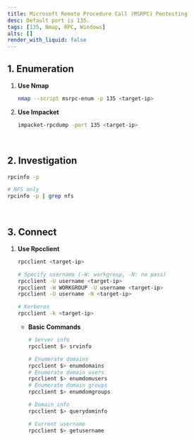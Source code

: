```yaml
---
title: Microsoft Remote Procedure Call (MSRPC) Pentesting
desc: Default port is 135.
tags: [135, Nmap, RPC, Windows]
alts: []
render_with_liquid: false
---
```


## 1. Enumeration

1. **Use Nmap**

    ```sh
    nmap --script msrpc-enum -p 135 <target-ip>
    ```

2. **Use Impacket**

    ```sh
    impacket-rpcdump -port 135 <target-ip>
    ```

<br />

## 2. Investigation

```sh
rpcinfo -p

# NFS only
rpcinfo -p | grep nfs
```

<br />

## 3. Connect

1. **Use Rpcclient**

    ```sh
    rpcclient <target-ip>

    # Specify username (-W: workgroup, -N: no pass)
    rpcclient -U username <target-ip>
    rpcclient -W WORKGROUP -U username <target-ip>
    rpcclient -U username -N <target-ip>

    # Kerberos
    rpcclient -k <target-ip>
    ```

    - **Basic Commands**

        ```sh
        # Server info
        rpcclient $> srvinfo

        # Enumerate domains
        rpcclient $> enumdomains
        # Enumerate domain users
        rpcclient $> enumdomusers
        # Enumerate domain groups
        rpcclient $> enumdomgroups

        # Domain info
        rpcclient $> querydominfo

        # Current username
        rpcclient $> getusername
        ```